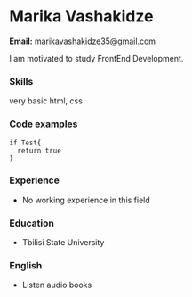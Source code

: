 # Marika Vashakidze
 
**Email:** marikavashakidze35@gmail.com

I am motivated to study FrontEnd Development.

### Skills
very basic html, css

### Code examples
```
if Test{
  return true
}
```
### Experience
* No working experience in this field

### Education
* Tbilisi State University

### English
* Listen audio books



